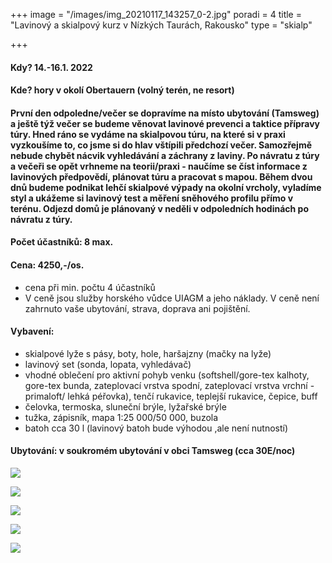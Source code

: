 +++
image = "/images/img_20210117_143257_0-2.jpg"
poradi = 4
title = "Lavinový a skialpový kurz v Nízkých Taurách, Rakousko"
type = "skialp"

+++
#### **Kdy? 14.-16.1. 2022**

#### 

#### **Kde? hory v okolí Obertauern (volný terén, ne resort)**

#### 

#### První den odpoledne/večer se dopravíme na místo ubytování (Tamsweg) a ještě týž večer se budeme věnovat lavinové prevenci a taktice přípravy túry.  Hned ráno se vydáme na skialpovou túru, na které si v praxi vyzkoušíme to, co jsme si do hlav vštípili předchozí večer. Samozřejmě nebude chybět nácvik vyhledávání a záchrany z laviny. Po návratu z túry a večeři se opět vrhneme na teorii/praxi - naučíme se číst informace z lavinových předpovědí, plánovat túru a pracovat s mapou. Během dvou dnů budeme podnikat lehčí skialpové výpady na okolní vrcholy, vyladíme styl a ukážeme si lavinový test a měření sněhového profilu přímo v terénu. Odjezd domů je plánovaný v neděli v odpoledních hodinách po návratu z túry.

#### 

#### **Počet účastníků: 8 max.**

#### 

#### **Cena: 4250,-/os.**

* cena při min. počtu 4 účastníků
* V ceně jsou služby horského vůdce UIAGM a jeho náklady. V ceně není zahrnuto vaše ubytování, strava, doprava ani pojištění.

#### 

#### **Vybavení:**

* skialpové lyže s pásy, boty, hole, haršajzny (mačky na lyže)
* lavinový set (sonda, lopata, vyhledávač)
* vhodné oblečení pro aktivní pohyb venku (softshell/gore-tex kalhoty, gore-tex bunda, zateplovací vrstva spodní, zateplovací vrstva vrchní  - primaloft/ lehká péřovka), tenčí rukavice, teplejší rukavice, čepice, buff
* čelovka, termoska, sluneční brýle, lyžařské brýle
* tužka, zápisník, mapa 1:25 000/50 000, buzola
* batoh cca 30 l (lavinový batoh bude výhodou ,ale není nutností)

#### 

#### **Ubytování:** v soukromém ubytování v obci Tamsweg (cca 30E/noc)

![](/images/img_20210207_105001_8.jpg)

![](/images/img_20190207_111241.jpg)

![](/images/img_20211218_111234_3.jpg)

![](/images/img_20211218_125749_7.jpg)

![](/images/img_20211218_122448_8.jpg)